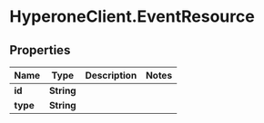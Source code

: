 # HyperoneClient.EventResource

## Properties

Name | Type | Description | Notes
------------ | ------------- | ------------- | -------------
**id** | **String** |  | 
**type** | **String** |  | 


